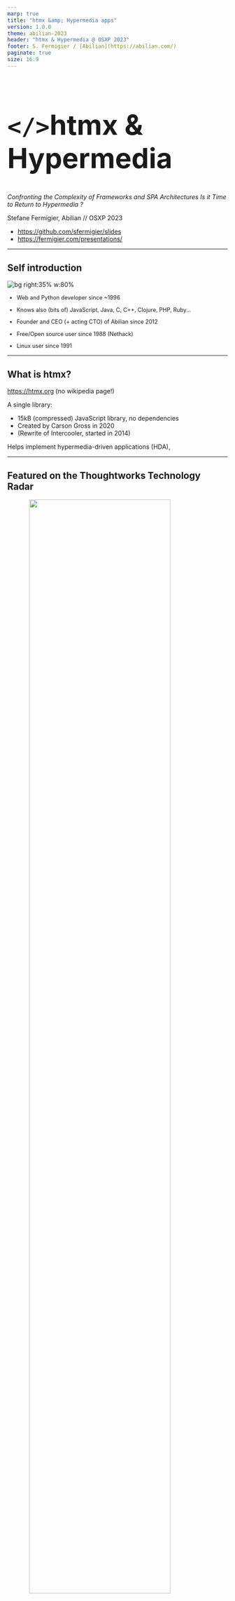 ```yaml
---
marp: true
title: "htmx &amp; Hypermedia apps"
version: 1.0.0
theme: abilian-2023
header: "htmx & Hypermedia @ OSXP 2023"
footer: S. Fermigier / [Abilian](https://abilian.com/)
paginate: true
size: 16:9
---
```


# <!--fit-->`</>`htmx & Hypermedia

*Confronting the Complexity of Frameworks and SPA Architectures*
*Is it Time to Return to Hypermedia ?*

Stefane Fermigier, Abilian // OSXP 2023

- <https://github.com/sfermigier/slides>
- <https://fermigier.com/presentations/>

---

## Self introduction

![bg right:35% w:80%](images/sf-it4business.png)

<div style="font-size: 90%;">

- Web and Python developer since ~1996

- Knows also (bits of) JavaScript, Java, C, C++, Clojure, PHP, Ruby...

- Founder and CEO (+ acting CTO) of Abilian since 2012

- Free/Open source user since 1988 (Nethack)

- Linux user since 1991

</div>

---

## What is htmx?

https://htmx.org (no wikipedia page!)

A single library:

- 15kB (compressed) JavaScript library, no dependencies
- Created by Carson Gross in 2020
- (Rewrite of Intercooler, started in 2014)

Helps implement hypermedia-driven applications (HDA),

---

## <!--fit--> Featured on the Thoughtworks Technology Radar

<img src="images/htmx-tw-radar.png" alt=""
    style="width: 80%; display: block; margin: auto;">

---

<!-- _backgroundColor: "#0e0e16;"	 -->

<img src="images/js-framework-of-the%20year.png" alt=""
  style="width: 55%; display: block; margin: auto;"/>

Source: [Fireship](https://www.youtube.com/watch?v=ANCm3oG7htM&t=327)

---

## Agenda

<div class="columns-center">
<div>

1. **A short history of the Web**

   1. From Hypermedia to back again.

2. **Hypermedia and htmx**

   1. Hypermedia fundamentals.
   2. htmx: the missing pieces to the current web.

</div>

<div>

3. **Using htmx**

   1. Front-end (HTML) patterns
   2. Server patterns

4. **htmx in practice**.

   1. Case studies
   2. Scaling htmx.

5. **Conclusion**

</div>
</div>

---

# <!--fit-->A short history of web technologies

<img src="images/back-to-future.png" alt=""
  style="width: 100%; display: block; margin-top: 5%; margin-left: auto;"/>

---

## 1990-2000: The Dawn of Web Apps

![bg right:40% w:70%](images/webmaster-nutshell.jpg)

- Early beginnings before CSS and JS dominance
- "Web developers" didn't exist - Web specialists were called "webmasters"

---

## 1996-2005: Emergence of New (Proprietary) Technologies in 2000s

- Arrival of ActiveX, Java applets, Flash, Silverlight
- App vs. website divide
- CSS and JS in their primitive stages
- XMLHttpRequest for HTML or XML exchange

---

## 2005-2015: The Web 2.0 Era

- Introduction of jQuery, AJAX ("Asynchronous JavaScript and XML") / AJAJ
- Decline of ActiveX, Flash unsupported on iPhone
- => Developers' challenge: Replicating Flash apps with HTML, CSS, JS
- Browser limitations: Lack of HTML5, CSS3, ES5, and JSON.parse
- IE8 and Chrome 1's limitations

---

## 2010-2020: The Rise of SPAs

- General adoption of HTML5, CSS3, ES5
- Shift in web traffic to mobile devices
- Rise of Single Page Applications (SPA)
  - Frameworks: Angular, Ember, Backbone, Knockout, React, Vue, Svelte, Solid, Alpine, Nue...
- Hypermedia apps renamed (by contrast) "MPA" (Multiple Pages Applications)

---

## <!--fit-->Since 2020: The Domination of SPAs and JSON APIs

- Traditional web frameworks now push JSON to the browsers (e.g. DRF, Flask-Rest*, etc.)
  - \+ New frameworks focused on JSON APIs: FastAPI, Sanic, Litestar...
- Server frameworks adapting to "HTML for apps" approach
  - Rise of Blazor, Phoenix LiveView, Livewire, htmx...
- Innovations and complexities introduced by SPAs.

=> Seeking the balance of flexibility and simplicity.

---

# Hypermedia Systems & htmx

---

## Hypermedia Systems

A hypermedia system is a system that adheres to the **RESTful network architecture** in Fielding’s original sense of this term, and in particular to the [HATEOAS](https://htmx.org/essays/hateoas/) (Hypermedia as the engine of application state) principles.

NB: “REST” shouldn't be confused with "JSON APIs". JSON is not a natural hypermedia due to the absence of hypermedia controls. The exchange of hypermedia is (according to Gross) an explicit requirement for a system to be considered “RESTful.”

<!--
AKA: "le web à papa"
-->

---

## <!--fit--> Limitations of Traditional ("Web 1.0") Hypermedia

- Why should only `<a>` and `<form>` be able to make HTTP requests?
- Why should only `click` & `submit` events trigger them?
- Why should only `GET` & `POST` methods be available?
- Why should you only be able to replace the entire screen?

<!--
- Limited Element Interaction: In Web 1.0 applications, users can only manipulate HTML (Hypermedia control) with `<a>` and `<form>`. Other elements like buttons lacked this capability.

- Restricted Event Triggers: Traditional HTML hypermedia only reacts to specific events like click (for anchors) and submit (for forms). Other DOM events like mouse down or key up couldn't trigger HTTP requests.

- Constrained HTTP Methods: HTML primarily supports GET and POST methods, limiting access to DELETE, PUT, and PATCH.

- Whole Page Replacement: Clicking a hyperlink typically replaces the entire screen, leading to a poor user experience with issues like flash of unstyled content, disrupted scroll state, and loss of focus.
-->

---

## How htmx Solves these Four Problems?

<div class="columns-center">
<div>

Any element should be able to make HTTP requests

- `hx-get`, `hx-post`, `hx-put`, `hx-patch`, `hx-delete`

Any event should be able to trigger an HTTP request

- `hx-trigger`

</div>

<div>

Any HTTP Action should be available

- `hx-put`, `hx-patch`, `hx-delete`

Any place on the page should be replaceable

- `hx-target`, `hx-swap`

</div>
</div>

---

## Benefits of Introducing htmx

htmx solves all these four problems elegantly and without demanding developers write JavaScript code.

> htmx gives access to "AJAX", CSS Transitions, browser history, WebSockets and Server Sent Events directly in HTML, using only attributes, so you can build modern user interfaces ("SPA-like") with the simplicity and power of hypertext

---

# Front-End Patterns / Examples

---

## Getting started

```html
<script src="https://unpkg.com/htmx.org@latest"></script>
```

(45 kB minified, 15 kB gzipped)

---

## `hx-boost`

`hx-boost` allows you to “boost” normal anchors and form tags to use AJAX instead. It works even with JavaScript disabled.

```html
<div hx-boost="true">
  <a href="/page1">Go To Page 1</a>
  <a href="/page2">Go To Page 2</a>
</div>
<!-- or -->
<form hx-boost="true" action="/example" method="post">
  <input name="email" type="email" placeholder="Enter email...">
  <button>Submit</button>
</form>
```

---

## AJAX and HTTP methods

```html
<div id="contacts">
  <button hx-get="/contacts" hx-target="#contacts">
    Get The Contacts
  </button>
</div>
```

<div style="font-size: 80%;">

- `hx-get` — send GET request to the provided URL
- `hx-post` — send POST request to the provided URL
- `hx-put` — send PUT request to the provided URL
- `hx-patch` — send PATCH request to the provided URL
- `hx-delete` — send DELETE request to the provided URL

</div>

---

## Triggers

Browser events can trigger htmx actions:

```html
<div id="contacts"></div>

<button 
    hx-get="/contacts" hx-target="#main" 
    hx-swap="outerHTML" hx-trigger="mouseenter">
  Get The Contacts
</button>
```

---

## Trigger modifiers

The `hx-trigger` attribute accepts an additional modifier to change the behavior of the trigger, including:

<div style="font-size: 90%;">

- `once` — ensures a request will only happen once
- `changed` — issues a request if the value of the HTML element has changed
- `delay:<time interval>` — waits for the given amount of time before issuing the request
- `from:<CSS Selector>` — listens for the event on a different element
- ...

</div>

---

# <!--fit-->Server-Side Patterns

---

## Search example (server)

```python
@blueprint.get("/search")
def search():
    q = request.args.get("q", "").strip()
    talks = get_talks(q)

    if request.headers.get("HX-Trigger") == "search":
        return render_template("search/_rows.html", talks=talks)

    return render_template("search/index.html", talks=talks)
```

---

## Search example (`search/index.html`)

```jinja
  <input
      id="search" type="search" name="q"
      placeholder="Enter title or speaker"
      value="{{ request.args.get('q') or '' }}"
      {# htxm specific attrs #}
      hx-get="{{ url_for('.search') }}"
      hx-trigger="search, keyup delay:400ms changed"
      hx-target="tbody" hx-push-url="true" />
  <table>
    <thead>...</thead>
    <tbody>
    {% include "search/_rows.html" %}
    </tbody>
  </table>
```

---

## Search example (`search/_rows.html`)

```jinja
{% for talk in talks %}
  <tr>
    <td>{{ talk.title }}</td>
    <td>{{ talk.presenter }}</td>
  </tr>
{% else %}
  <tr>
    <td colspan="2">
      No relevant announcements
    </td>
  </tr>
{% endfor %}
```

---

## Quick-and-dirty alternative

<!--_footer: ""-->

```python
@blueprint.get("/search")
def search():
    q = request.args.get("q", "").strip()
    talks = get_talks(q)
    return render_template("search/index.html", talks=talks)
# with
def after_app_request(response):
    if "HX-Request" in request.headers:
        data = response.get_data()
        tree = html.fromstring(data, parser=parser)
        target = request.headers["HX-Target"]
        target_elem = tree.xpath(f"//*[@id='{target}']")[0]
        oob_elems = tree.xpath("//*[@hx-swap-oob]")
        elems = [target_elem] + oob_elems
        response.data = "".join([html.tostring(elem, encoding=str) for elem in elems])
    return response
```

---

# <!--fit-->Experience Reports

---

## Contexte (2022)

<!-- _footer: ""-->

<div style="font-size: 70%">

- The effort took about 2 months (from a 21K LOC code base)
- No reduction in the application’s UX
- **Reduced the overall code base size by 67%**
- Increased python code by 140% (500 LOC to 1200 LOC) - a good think if you like Python
- First load time-to-interactive reduced by 50-60%
- Handles much larger data sets (react simply couldn’t handle the data)
- Web application memory usage was reduced by 46% (75MB to 45MB)

</div>

![bg vertical 90% right](images/contexte-1.png)
![bg 90% right](images/contexte-2.png)

---

## OpenUnited (2023)

<!-- _footer: ""-->

![bg right](images/OpenUnited.png)

<div style="font-size: 80%;">

- Code base size **reduced by 61%** (31237 LOC to 12044 LOC)
- Subjectively, **development velocity felt at least 5X faster**
- Rather than prototyping in Figma and then porting to HTML, UX development was done directly in HTML

Source: [Linkedin post](https://www.linkedin.com/feed/update/urn:li:activity:7109116330770878464/)

Code base (before/after): https://github.com/OpenUnited/

</div>

---

## Abilian

- htmx introduced in ongoing projects (sometimes alongside AlpineJS)
- Ongoing rewrite of older jQuery- and Vue-based projects
- Demo on `XXX`.
- `webbits`: an open source component framework and library for Python & htmx (ongoing project)

---

## When and Why to Use htmx / HDA?

<div style="font-size: 80%;">

- **Ideal for Low-Interactivity Sites**: Best for text and image-based sites (e.g., Amazon, eBay, news sites).
- **Server-Side Value Addition**: Great for applications relying on server-side processing and data analysis.
- **Large-Grain Data Transfers**: All applications which use anchor tags and forms, with responses that return entire HTML documents from requests.
- **Wide Application Range**: Suitable for a variety of applications, extending beyond basic content display sites.
- **Simplifies Client-Side Complexity**: Reduces the need for client-side routing, state management, and JavaScript logic.

</div>

---

## When and Why Not to Use Hypermedia?

<div style="font-size: 90%;">

- **Highly Dynamic Interfaces**: online spreadsheets (where updates trigger cascading changes), games...
- **Performance Concerns**: Hypermedia can reduce performance in situations requiring rapid, dynamic updates on user interactions.
- **Complex User Interface Dynamics**: Ineffective for interfaces without clear update boundaries, needing continuous data refresh.
- **Avoid for Large-Grain Data Inefficiency**: Not ideal for applications where the "large-grain hypermedia data transfer" model is too coarse.
- **Use Case for Sophisticated Client-Side JavaScript**: Better to use advanced client-side JavaScript for complex, interactive elements.

</div>

---

## Mixing and Mashing

You can still use JavaScript (or Hyperscript) to provide (presumably lightweight) interactivity on the client (ex: hamburger menus, rich-text editors, complex data-grid, image editor...) in a context of an HDA / MPA, htmx-based (or not), application.

A DX issue can be the confusion that can appear from mixing 2 different template languages (*e.g.* Jinja and Vue or Alpine).

AlpineJS or Web Components are approaches that can be seen in the wild (and that I have personally experimented).

---

## Carson Gross recommends

> The prime directive of an HDA is to use Hypermedia As The Engine of Application State. A hypermedia-friendly scripting approach will follow this directive.

> Practically, this means that scripting should avoid making non-hypermedia exchanges over the network with a server.

> hypermedia-friendly scripting should avoid the use of `fetch()` and `XMLHttpRequest` unless the responses from the server use a hypermedia of some sort (`e.g.` HTML), rather than a data API format (`e.g.` plain JSON).

<!-- _footer: ""-->

---

## In any Case

- **Use Hypermedia for Simpler App Parts**: Can be beneficial for simpler parts of an app, like settings pages with straightforward forms.
- **Manage Your Complexity Budget**: Reserve hypermedia for simpler application aspects, allocating more complexity to critical, intricate functionalities.

---

# <!-- fit -->Scaling htmx

---

## Scaling Hypermedia-Driven Applications

- Common skepticism: HDAs (and htmx) won’t scale for large projects
- Scaling? = handling more nodes, requests, features, complexity, and team size
- The Web as the most successful and large scale distributed system
  - Hypermedia's role in the Web's scalability
  - Importance to individual developers

---

## Scaling Application Performance in HDAs

- Conditions for scaling efficiently:
  - Software should be stateless
  - Software should support horizontal scaling
  - Features in the software should be independent
  - The performance of the system should be observable
  - The software should utilize caching
- HDA ticks all the boxes

---

## Scaling with Number of Features in HDAs

- Independent endpoints driven by UI needs
- MVC architecture fostering scalability
- Server-side includes for view reuse
- Decoupled feature development

---

## Scaling with Complexity of Features in HDAs

- Distinction between server-side and client-side deep features
- HDAs are well suited for server-side complex features
- HDAs are less suited for client-side intense UI interactions
- In which case the architecture should enable integrating complex front-end behavior developped using client-side technologies (JavaScript, WASM...)

---

## Scaling the Development Team in HDAs

- Anecdotal evidence suggests fewer developers needed
- Elimination of front-end/back-end split
- Preference for smaller, more efficient teams
- But larger teams should be OK too

---

# <!--fit-->References

---

![bg right:40%](images/book.png)

## Hypermedia systems

<!-- _footer: ""-->

Book written by Carson Gross & co-authors.

<div style="font-size: 0.8em; margin-top: 1em;">
"Learn how hypermedia, the revolutionary idea that created The Web, can be used today to build modern, sophisticated web applications, often at a fraction of the complexity of popular JavaScript frameworks."
</div>

Freely available on <https://hypermedia.systems/>

---

## Projects

<div class="columns-center" style="font-size: 80%">
<div>

**Python projects or extensions**:

- [Flask-htmx](https://pypi.org/project/flask-htmx-fork/) (Flask extension)
- [Django htmx](https://django-htmx.readthedocs.io/en/latest/) (Django extension)
- [hx-request](https://hx-requests.readthedocs.io/) (Django extension)
- [Litestar htmx](https://docs.litestar.dev/latest/usage/htmx.html) (1st party support)
- ...

</div>

<div>

**Alternatives to htmx**:

- [Hotwired](https://hotwired.dev/)
- [Inertia](https://inertiajs.com/) (Larave)
- [Livewire](https://livewire.laravel.com/) (Laravel)
- Many others

</div>

---

## Other useful references

- [Essays on htmx.org](https://htmx.org/essays/)
- [Django + htmx patterns](https://github.com/spookylukey/django-htmx-patterns/)
- More:
  - [Server-Side Examples on htmx.org](https://htmx.org/server-examples/)
  - [PyHAT: Awesome Python htmx](https://github.com/PyHAT-stack/awesome-python-htmx)

---

# <!-- fit -->Conclusion

---

## Your turn!

Embrace htmx and HDA in Modern Web Development!

- In many cases, htmx is a viable alternative to SPAs.
- It balances performance, simplicity, and scalability.
- Future prospects for htmx and hypermedia in large-scale projects.

---

<!-- _footer: "" -->

<style scoped>
  h1 { font-size: 4.5em; }
</style>

# Merci!

Credits: a large part of the content of this presentation is derived from the htmx.org and hypermedia.systems websites. Errors are mine.

Contact:

- sf@abilian.com
- https://abilian.com/
- https://fermigier.com/

Slides created with [MARP](https://marp.app/).